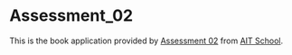 # Assessment_02
This is the book application provided by [Assessment 02](https://ait.instructure.com/courses/5786/assignments/60281) from [AIT School](https://ait.edu.au/).